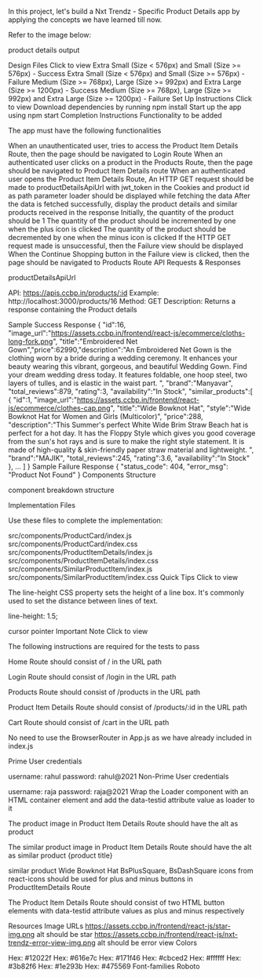 In this project, let's build a Nxt Trendz - Specific Product Details app by applying the concepts we have learned till now.

Refer to the image below:

product details output

Design Files
Click to view
Extra Small (Size < 576px) and Small (Size >= 576px) - Success
Extra Small (Size < 576px) and Small (Size >= 576px) - Failure
Medium (Size >= 768px), Large (Size >= 992px) and Extra Large (Size >= 1200px) - Success
Medium (Size >= 768px), Large (Size >= 992px) and Extra Large (Size >= 1200px) - Failure
Set Up Instructions
Click to view
Download dependencies by running npm install
Start up the app using npm start
Completion Instructions
Functionality to be added

The app must have the following functionalities

When an unauthenticated user, tries to access the Product Item Details Route, then the page should be navigated to Login Route
When an authenticated user clicks on a product in the Products Route, then the page should be navigated to Product Item Details route
When an authenticated user opens the Product Item Details Route,
An HTTP GET request should be made to productDetailsApiUrl with jwt_token in the Cookies and product id as path parameter
loader should be displayed while fetching the data
After the data is fetched successfully, display the product details and similar products received in the response
Initially, the quantity of the product should be 1
The quantity of the product should be incremented by one when the plus icon is clicked
The quantity of the product should be decremented by one when the minus icon is clicked
If the HTTP GET request made is unsuccessful, then the Failure view should be displayed
When the Continue Shopping button in the Failure view is clicked, then the page should be navigated to Products Route
API Requests & Responses

productDetailsApiUrl

API: https://apis.ccbp.in/products/:id
Example: http://localhost:3000/products/16
Method: GET
Description:
Returns a response containing the Product details

Sample Success Response
{
  "id":16,
  "image_url":"https://assets.ccbp.in/frontend/react-js/ecommerce/cloths-long-fork.png",
  "title":"Embroidered Net Gown","price":62990,"description":"An Embroidered Net Gown is the clothing worn by a bride during a wedding ceremony. It enhances your beauty wearing this vibrant, gorgeous, and beautiful Wedding Gown. Find your dream wedding dress today. It features foldable, one hoop steel, two layers of tulles, and is elastic in the waist part. ",
  "brand":"Manyavar",
  "total_reviews":879,
  "rating":3,
  "availability":"In Stock",
  "similar_products":[
    {
      "id":1,
      "image_url":"https://assets.ccbp.in/frontend/react-js/ecommerce/clothes-cap.png",
      "title":"Wide Bowknot Hat",
      "style":"Wide Bowknot Hat for Women and Girls (Multicolor)",
      "price":288,
      "description":"This Summer's perfect White Wide Brim Straw Beach hat is perfect for a hot day. It has the Floppy Style which gives you good coverage from the sun's hot rays and is sure to make the right style statement. It is made of high-quality & skin-friendly paper straw material and lightweight. ",
      "brand":"MAJIK",
      "total_reviews":245,
      "rating":3.6,
      "availability":"In Stock"
    },
      ...
  ]
}
Sample Failure Response
{
  "status_code": 404,
  "error_msg": "Product Not Found"
}
Components Structure

component breakdown structure

Implementation Files

Use these files to complete the implementation:

src/components/ProductCard/index.js
src/components/ProductCard/index.css
src/components/ProductItemDetails/index.js
src/components/ProductItemDetails/index.css
src/components/SimilarProductItem/index.js
src/components/SimilarProductItem/index.css
Quick Tips
Click to view

The line-height CSS property sets the height of a line box. It's commonly used to set the distance between lines of text.

line-height: 1.5;

cursor pointer
Important Note
Click to view

The following instructions are required for the tests to pass

Home Route should consist of / in the URL path

Login Route should consist of /login in the URL path

Products Route should consist of /products in the URL path

Product Item Details Route should consist of /products/:id in the URL path

Cart Route should consist of /cart in the URL path

No need to use the BrowserRouter in App.js as we have already included in index.js

Prime User credentials

 username: rahul
 password: rahul@2021
Non-Prime User credentials

 username: raja
 password: raja@2021
Wrap the Loader component with an HTML container element and add the data-testid attribute value as loader to it

<div data-testid="loader">
  <Loader type="ThreeDots" color="#0b69ff" height={80} width={80} />
</div>
The product image in Product Item Details Route should have the alt as product

The similar product image in Product Item Details Route should have the alt as similar product {product title}

similar product Wide Bowknot Hat
BsPlusSquare, BsDashSquare icons from react-icons should be used for plus and minus buttons in ProductItemDetails Route

The Product Item Details Route should consist of two HTML button elements with data-testid attribute values as plus and minus respectively

Resources
Image URLs
https://assets.ccbp.in/frontend/react-js/star-img.png alt should be star
https://assets.ccbp.in/frontend/react-js/nxt-trendz-error-view-img.png alt should be error view
Colors

Hex: #12022f
Hex: #616e7c
Hex: #171f46
Hex: #cbced2
Hex: #ffffff
Hex: #3b82f6
Hex: #1e293b
Hex: #475569
Font-families
Roboto

